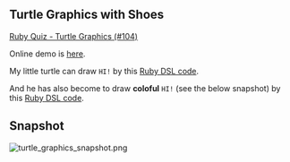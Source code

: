 Turtle Graphics with Shoes
--------------------------

[Ruby Quiz - Turtle Graphics (#104)](http://www.rubyquiz.com/quiz104.html)

Online demo is [here](http://www.rin-shun.com/rubylearning/shoes/turtle_graphics_with_shoes.swf.html).

My little turtle can draw `HI!` by this [Ruby DSL code](http://github.com/ashbb/ruby_metaprogramming_study_note/raw/master/src/turtle_graphics_with_shoes/turtle_graphics_hi.dsl).

And he has also become to draw **coloful** `HI!` (see the below snapshot) by this [Ruby DSL code](http://github.com/ashbb/ruby_metaprogramming_study_note/raw/master/src/turtle_graphics_with_shoes/turtle_graphics_colorful_hi.dsl).


Snapshot
--------
![turtle_graphics_snapshot.png](http://github.com/ashbb/ruby_metaprogramming_study_note/raw/master/turtle_graphics_snapshot.png)
